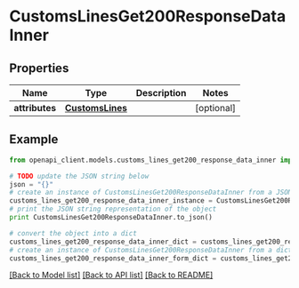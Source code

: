 # CustomsLinesGet200ResponseDataInner


## Properties
Name | Type | Description | Notes
------------ | ------------- | ------------- | -------------
**attributes** | [**CustomsLines**](CustomsLines.md) |  | [optional] 

## Example

```python
from openapi_client.models.customs_lines_get200_response_data_inner import CustomsLinesGet200ResponseDataInner

# TODO update the JSON string below
json = "{}"
# create an instance of CustomsLinesGet200ResponseDataInner from a JSON string
customs_lines_get200_response_data_inner_instance = CustomsLinesGet200ResponseDataInner.from_json(json)
# print the JSON string representation of the object
print CustomsLinesGet200ResponseDataInner.to_json()

# convert the object into a dict
customs_lines_get200_response_data_inner_dict = customs_lines_get200_response_data_inner_instance.to_dict()
# create an instance of CustomsLinesGet200ResponseDataInner from a dict
customs_lines_get200_response_data_inner_form_dict = customs_lines_get200_response_data_inner.from_dict(customs_lines_get200_response_data_inner_dict)
```
[[Back to Model list]](../README.md#documentation-for-models) [[Back to API list]](../README.md#documentation-for-api-endpoints) [[Back to README]](../README.md)


